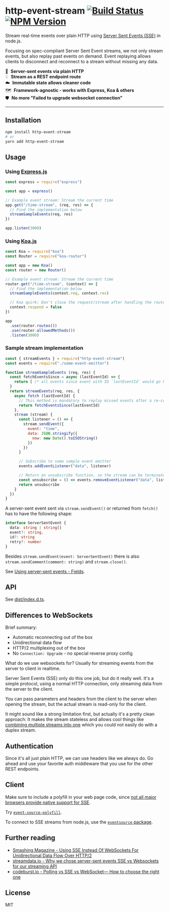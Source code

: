 # http-event-stream [![Build Status](https://travis-ci.org/andywer/http-event-stream.svg?branch=master)](https://travis-ci.org/andywer/http-event-stream) [![NPM Version](https://img.shields.io/npm/v/http-event-stream.svg)](https://www.npmjs.com/package/http-event-stream)

Stream real-time events over plain HTTP using [Server Sent Events (SSE)](https://en.wikipedia.org/wiki/Server-sent_events) in node.js.

Focusing on spec-compliant Server Sent Event streams, we not only stream events, but also replay past events on demand. Event replaying allows clients to disconnect and reconnect to a stream without missing any data.

📡&nbsp;&nbsp;**Server-sent events via plain HTTP**<br />
💡&nbsp;&nbsp;**Stream as a REST endpoint route**<br />
☁️&nbsp;&nbsp;**Immutable state allows cleaner code**<br />
🗺️&nbsp;&nbsp;**Framework-agnostic - works with Express, Koa & others**<br />
🛡️&nbsp;&nbsp;**No more "Failed to upgrade websocket connection"**<br />

---

## Installation

```sh
npm install http-event-stream
# or
yarn add http-event-stream
```


## Usage

### Using [Express.js](https://expressjs.com/)

```js
const express = require("express")

const app = express()

// Example event stream: Stream the current time
app.get("/time-stream", (req, res) => {
  // Find the implementation below
  streamSampleEvents(req, res)
})

app.listen(3000)
```

### Using [Koa.js](https://koajs.com/)

```js
const Koa = require("koa")
const Router = require("koa-router")

const app = new Koa()
const router = new Router()

// Example event stream: Stream the current time
router.get("/time-stream", (context) => {
  // Find the implementation below
  streamSampleEvents(context.req, context.res)

  // Koa quirk: Don't close the request/stream after handling the route!
  context.respond = false
})

app
  .use(router.routes())
  .use(router.allowedMethods())
  .listen(3000)
```

### Sample stream implementation

```js
const { streamEvents } = require("http-event-stream")
const events = require("./some-event-emitter")

function streamSampleEvents (req, res) {
  const fetchEventsSince = async (lastEventId) => {
    return [ /* all events since event with ID `lastEventId` would go here */ ]
  }
  return streamEvents(req, res, {
    async fetch (lastEventId) {
      // This method is mandatory to replay missed events after a re-connect
      return fetchEventsSince(lastEventId)
    },
    stream (stream) {
      const listener = () => {
        stream.sendEvent({
          event: "time",
          data: JSON.stringify({
            now: new Date().toISOString()
          })
        })
      }

      // Subscribe to some sample event emitter
      events.addEventListener("data", listener)

      // Return an unsubscribe function, so the stream can be terminated properly
      const unsubscribe = () => events.removeEventListener("data", listener)
      return unsubscribe
    }
  })
}
```

A server-sent event sent via `stream.sendEvent()` or returned from `fetch()` has to have the following shape:

```ts
interface ServerSentEvent {
  data: string | string[]
  event?: string,
  id?: string
  retry?: number
}
```

Besides `stream.sendEvent(event: ServerSentEvent)` there is also `stream.sendComment(comment: string)` and `stream.close()`.

See [Using server-sent events - Fields](https://developer.mozilla.org/en-US/docs/Web/API/Server-sent_events/Using_server-sent_events#Fields).


## API

See [dist/index.d.ts](./dist/index.d.ts).


## Differences to WebSockets

Brief summary:

- Automatic reconnecting out of the box
- Unidirectional data flow
- HTTP/2 multiplexing out of the box
- No `Connection: Upgrade` - no special reverse proxy config

What do we use websockets for? Usually for streaming events from the server to client in realtime.

Server Sent Events (SSE) only do this one job, but do it really well. It's a simple protocol, using a normal HTTP connection, only streaming data from the server to the client.

You can pass parameters and headers from the client to the server when opening the stream, but the actual stream is read-only for the client.

It might sound like a strong limitation first, but actually it's a pretty clean approach: It makes the stream stateless and allows cool things like [combining multiple streams into one](https://github.com/Netflix/Turbine) which you could not easily do with a duplex stream.


## Authentication

Since it's all just plain HTTP, we can use headers like we always do. Go ahead and use your favorite auth middleware that you use for the other REST endpoints.


## Client

Make sure to include a polyfill in your web page code, since [not all major browsers provide native support for SSE](https://caniuse.com/#search=server%20sent%20events).

Try [`event-source-polyfill`](https://www.npmjs.com/package/event-source-polyfill).

To connect to SSE streams from node.js, use the [`eventsource` package](https://www.npmjs.com/package/eventsource).


## Further reading

- [Smashing Magazine - Using SSE Instead Of WebSockets For Unidirectional Data Flow Over HTTP/2](https://www.smashingmagazine.com/2018/02/sse-websockets-data-flow-http2/)
- [streamdata.io - Why we chose server-sent events SSE vs Websockets for our streaming API](https://streamdata.io/blog/push-sse-vs-websockets/)
- [codeburst.io - Polling vs SSE vs WebSocket— How to choose the right one](https://codeburst.io/polling-vs-sse-vs-websocket-how-to-choose-the-right-one-1859e4e13bd9)


## License

MIT

